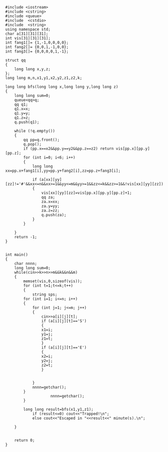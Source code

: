     #include <iostream>
    #include <cstring>
    #include <queue>
    #include  <cstdio>
    #include  <string>
    using namespace std;
    char a[31][31][31];
    int vis[31][31][31];
    int fang1[]= {1,-1,0,0,0,0};
    int fang2[]= {0,0,1,-1,0,0};
    int fang3[]= {0,0,0,0,1,-1};
    
    struct qq
    {
        long long x,y,z;
    };
    long long m,n,x1,y1,x2,y2,z1,z2,k;
    
    long long bfs(long long x,long long y,long long z)
    {
        long long sum=0;
        queue<qq>q;
        qq q1;
        q1.x=x;
        q1.y=y;
        q1.z=z;
        q.push(q1);
    
        while (!q.empty())
        {
            qq pp=q.front();
            q.pop();
            if (pp.x==x2&&pp.y==y2&&pp.z==z2) return vis[pp.x][pp.y][pp.z];
            for (int i=0; i<6; i++)
            {
                long long xx=pp.x+fang1[i],yy=pp.y+fang2[i],zz=pp.z+fang3[i];
    
                if (a[xx][yy][zz]!='#'&&xx<=n&&xx>=1&&yy<=m&&yy>=1&&zz<=k&&zz>=1&&!vis[xx][yy][zz])
                {
                    vis[xx][yy][zz]=vis[pp.x][pp.y][pp.z]+1;
                    qq za;
                    za.x=xx;
                    za.y=yy;
                    za.z=zz;
                    q.push(za);
                }
            }
    
        }
        return -1;
    }
    
    
    int main()
    {
        char nnnn;
        long long sum=0;
        while(cin>>k>>n>>m&&k&&n&&m)
        {
            memset(vis,0,sizeof(vis));
            for (int t=1;t<=k;t++)
            {
                string sps;
            for (int i=1; i<=n; i++)
            {
                for (int j=1; j<=m; j++)
                {
                    cin>>a[i][j][t];
                    if (a[i][j][t]=='S')
                    {
                    x1=i;
                    y1=j;
                    z1=t;
                    }
                    if (a[i][j][t]=='E')
                    {
                    x2=i;
                    y2=j;
                    z2=t;
                    }
    
    
                }
                nnnn=getchar();
            }
                        nnnn=getchar();
            }
    
            long long result=bfs(x1,y1,z1);
                if (result<=0) cout<<"Trapped!\n";
                else cout<<"Escaped in "<<result<<" minute(s).\n";
    
        }
    
    
        return 0;
    }

